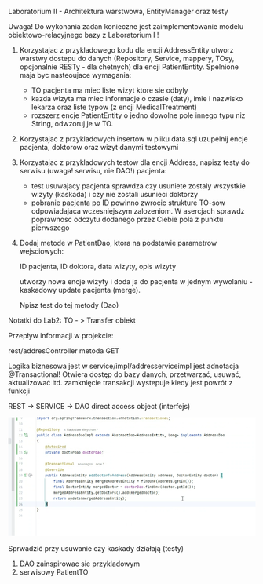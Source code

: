 ﻿Laboratorium II - Architektura warstwowa, EntityManager oraz testy

Uwaga! Do wykonania zadan konieczne jest zaimplementowanie modelu obiektowo-relacyjnego bazy z Laboratorium I !

1. Korzystajac z przykladowego kodu dla encji AddressEntity utworz warstwy dostepu do danych 
(Repository, Service, mappery, TOsy, opcjonalnie RESTy - dla chetnych) dla encji PatientEntity. 
Spelnione maja byc nasteoujace wymagania:
   - TO pacjenta ma miec liste wizyt ktore sie odbyly
   - kazda wizyta ma miec informacje o czasie (daty), imie i nazwisko lekarza oraz liste typow (z encji MedicalTreatment)
   - rozszerz encje PatientEntity o jedno dowolne pole innego typu niz String, odwzoruj je w TO.
2. Korzystajac z przykladowych insertow w pliku data.sql uzupelnij encje pacjenta, doktorow oraz wizyt danymi testowymi
3. Korzystajac z przykladowych testow dla encji Address, napisz testy do serwisu (uwaga! serwisu, nie DAO!) pacjenta:
   - test usuwajacy pacjenta sprawdza czy usuniete zostaly wszystkie wizyty (kaskada) i czy nie zostali usunieci doktorzy
   - pobranie pacjenta po ID powinno zwrocic strukture TO-sow odpowiadajaca wczesniejszym zalozeniom. W asercjach sprawdz poprawnosc odczytu dodanego przez Ciebie pola z punktu pierwszego
4. Dodaj metode w PatientDao, ktora na podstawie parametrow wejsciowych:

   ID pacjenta, ID doktora, data wizyty, opis wizyty 

   utworzy nowa encje wizyty i doda ja do pacjenta w jednym wywolaniu - kaskadowy update pacjenta (merge). 

   Npisz test do tej metody (Dao)

Notatki do Lab2:
TO - > Transfer obiekt

Przepływ informacji w projekcie:

rest/addresController
metoda GET

Logika biznesowa jest w service/impl/addresserviceimpl jest adnotacja @Transactional! Otwiera dostęp do bazy danych, przetwarzać, usuwać, aktualizować itd.
zamknięcie transakcji wystepuje kiedy jest powrót z funkcji

REST -> SERVICE -> DAO direct access object (interfejs) 

![address_dao.png](address_dao.png)

Sprwadzić przy usuwanie czy kaskady działają (testy)
1. DAO zainspirowac sie przykladowym
2. serwisowy PatientTO